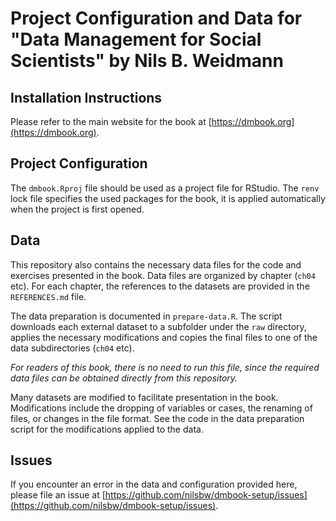 # Project Configuration and Data for "Data Management for Social Scientists" by Nils B. Weidmann

## Installation Instructions

Please refer to the main website for the book at [https://dmbook.org](https://dmbook.org).

## Project Configuration

The `dmbook.Rproj` file should be used as a project file for RStudio. The `renv` lock file specifies the used packages for the book, it is applied automatically when the project is first opened. 

## Data 

This repository also contains the necessary data files for the code and exercises presented in the book. Data files are organized by chapter (`ch04` etc). For each chapter, the references to the datasets are provided in the `REFERENCES.md` file.

The data preparation is documented in `prepare-data.R`. The script downloads each external dataset to a subfolder under the `raw` directory, applies the necessary modifications and copies the final files to one of the data subdirectories (`ch04` etc). 

*For readers of this book, there is no need to run this file, since the required data files can be obtained directly from this repository.*

Many datasets are modified to facilitate presentation in the book. Modifications include the dropping of variables or cases, the renaming of files, or changes in the file format. See the code in the data preparation script for the modifications applied to the data.

## Issues

If you encounter an error in the data and configuration provided here, please file an issue at [https://github.com/nilsbw/dmbook-setup/issues](https://github.com/nilsbw/dmbook-setup/issues). 
